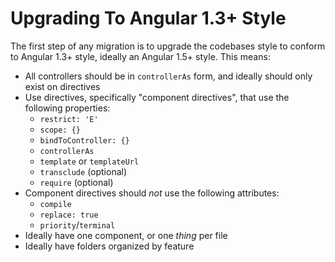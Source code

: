 # Upgrading To Angular 1.3+ Style

The first step of any migration is to upgrade the codebases style to conform to Angular 1.3+ style, ideally an Angular 1.5+ style. This means:

* All controllers should be in `controllerAs` form, and ideally should only exist on directives
* Use directives, specifically "component directives", that use the following properties:
  * `restrict: 'E'`
  * `scope: {}`
  * `bindToController: {}`
  * `controllerAs`
  * `template` or `templateUrl`
  * `transclude` \(optional\)
  * `require` \(optional\)
* Component directives should _not_ use the following attributes:
  * `compile`
  * `replace: true`
  * `priority`/`terminal`
* Ideally have one component, or one _thing_ per file
* Ideally have folders organized by feature

